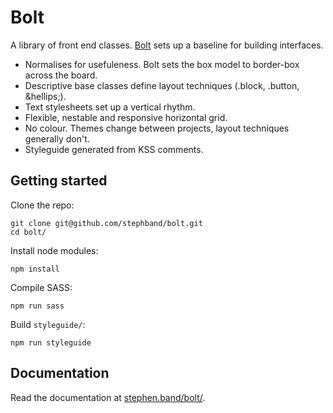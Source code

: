 # Bolt

A library of front end classes. <a href="http://stephen.band/bolt">Bolt</a> sets up a baseline for building interfaces.

* Normalises for usefuleness. Bolt sets the box model to border-box across the board.
* Descriptive base classes define layout techniques (.block, .button, &hellips;).
* Text stylesheets set up a vertical rhythm.
* Flexible, nestable and responsive horizontal grid.
* No colour. Themes change between projects, layout techniques generally don't.
* Styleguide generated from KSS comments.

## Getting started

Clone the repo:

    git clone git@github.com/stephband/bolt.git
    cd bolt/

Install node modules:

    npm install

Compile SASS:

    npm run sass

Build <code>styleguide/</code>:

    npm run styleguide

## Documentation

Read the documentation at <a href="http://stephen.band/bolt">stephen.band/bolt/</a>.
